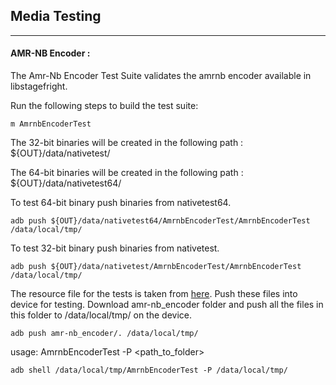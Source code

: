 ## Media Testing ##
---
#### AMR-NB Encoder :
The Amr-Nb Encoder Test Suite validates the amrnb encoder available in libstagefright.

Run the following steps to build the test suite:
```
m AmrnbEncoderTest
```

The 32-bit binaries will be created in the following path : ${OUT}/data/nativetest/

The 64-bit binaries will be created in the following path : ${OUT}/data/nativetest64/

To test 64-bit binary push binaries from nativetest64.
```
adb push ${OUT}/data/nativetest64/AmrnbEncoderTest/AmrnbEncoderTest /data/local/tmp/
```

To test 32-bit binary push binaries from nativetest.
```
adb push ${OUT}/data/nativetest/AmrnbEncoderTest/AmrnbEncoderTest /data/local/tmp/
```

The resource file for the tests is taken from [here](https://drive.google.com/drive/folders/13cM4tAaVFrmr-zGFqaAzFBbKs75pnm9b). Push these files into device for testing.
Download amr-nb_encoder folder and push all the files in this folder to /data/local/tmp/ on the device.
```
adb push amr-nb_encoder/. /data/local/tmp/
```

usage: AmrnbEncoderTest -P \<path_to_folder\>
```
adb shell /data/local/tmp/AmrnbEncoderTest -P /data/local/tmp/
```
